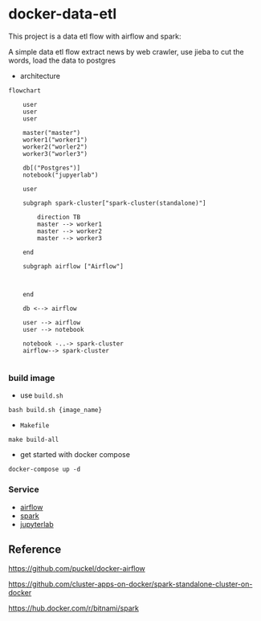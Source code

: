 # docker-data-etl

This project is a data etl flow with airflow and spark:

A simple data etl flow extract news by web crawler, use jieba to cut the words, load the data to postgres

- architecture
```mermaid
flowchart

    user
    user
    user
    
    master("master")
    worker1("worker1")
    worker2("worler2")
    worker3("worler3")
    
    db[("Postgres")]
    notebook("jupyerlab")
    
    user

    subgraph spark-cluster["spark-cluster(standalone)"]
    
        direction TB
        master --> worker1 
        master --> worker2 
        master --> worker3

    end
    
    subgraph airflow ["Airflow"]
    
        
    
    end
    
    db <--> airflow
    
    user --> airflow
    user --> notebook
    
    notebook -..-> spark-cluster
    airflow--> spark-cluster
    
```

### build image

- use `build.sh`

`bash build.sh {image_name}`

- `Makefile`

``make build-all``

* get started with docker compose

```docker-compose up -d```


### Service

- [airflow](http://0.0.0.0:/8282)
- [spark](http://0.0.0.0:8080)
- [jupyterlab](http://0.0.0.0:8888)

## Reference

https://github.com/puckel/docker-airflow

https://github.com/cluster-apps-on-docker/spark-standalone-cluster-on-docker

https://hub.docker.com/r/bitnami/spark
